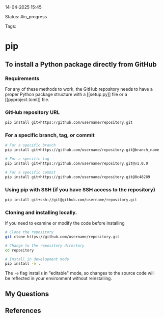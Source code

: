 

14-04-2025 15:45

Status: #in_progress

Tags:

# pip


## To install a Python package directly from GitHub
### Requirements

For any of these methods to work, the GitHub repository needs to have a proper Python package structure with a [[setup.py]] file or a [[pyproject.toml]] file.
### GitHub repository URL
``` bash
pip install git+https://github.com/username/repository.git
```
### For a specific branch, tag, or commit
``` bash
# For a specific branch
pip install git+https://github.com/username/repository.git@branch_name

# For a specific tag
pip install git+https://github.com/username/repository.git@v1.0.0

# For a specific commit
pip install git+https://github.com/username/repository.git@8c48289
```

### Using pip with SSH (if you have SSH access to the repository)
``` bash
pip install git+ssh://git@github.com/username/repository.git
```

### Cloning and installing locally.
If you need to examine or modify the code before installing
``` bash
# Clone the repository
git clone https://github.com/username/repository.git

# Change to the repository directory
cd repository

# Install in development mode
pip install -e .
```

The `-e` flag installs in "editable" mode, so changes to the source code will be reflected in your environment without reinstalling.



## My Questions


## References

